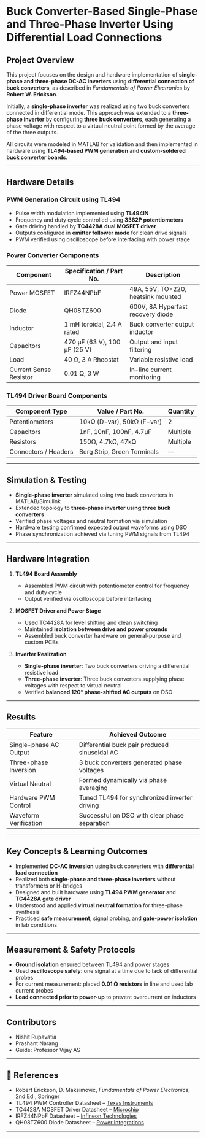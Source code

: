 # Buck Converter-Based Single-Phase and Three-Phase Inverter Using Differential Load Connections

## Project Overview

This project focuses on the design and hardware implementation of **single-phase and three-phase DC-AC inverters** using **differential connection of buck converters**, as described in *Fundamentals of Power Electronics* by **Robert W. Erickson**.

Initially, a **single-phase inverter** was realized using two buck converters connected in differential mode. This approach was extended to a **three-phase inverter** by configuring **three buck converters**, each generating a phase voltage with respect to a virtual neutral point formed by the average of the three outputs.

All circuits were modeled in MATLAB for validation and then implemented in hardware using **TL494-based PWM generation** and **custom-soldered buck converter boards**.

---

## Hardware Details

### PWM Generation Circuit using TL494

- Pulse width modulation implemented using **TL494IN**
- Frequency and duty cycle controlled using **3362P potentiometers**
- Gate driving handled by **TC4428A dual MOSFET driver**
- Outputs configured in **emitter follower mode** for clean drive signals
- PWM verified using oscilloscope before interfacing with power stage

### Power Converter Components

| Component             | Specification / Part No.    | Description                          |
|----------------------|------------------------------|--------------------------------------|
| Power MOSFET         | IRFZ44NPbF                   | 49A, 55V, TO-220, heatsink mounted   |
| Diode                | QH08TZ600                    | 600V, 8A Hyperfast recovery diode    |
| Inductor             | 1 mH toroidal, 2.4 A rated   | Buck converter output inductor       |
| Capacitors           | 470 µF (63 V), 100 µF (25 V) | Output and input filtering           |
| Load                 | 40 Ω, 3 A Rheostat           | Variable resistive load              |
| Current Sense Resistor | 0.01 Ω, 3 W                 | In-line current monitoring           |

### TL494 Driver Board Components

| Component Type       | Value / Part No.             | Quantity |
|----------------------|------------------------------|----------|
| Potentiometers       | 10kΩ (D-var), 50kΩ (F-var)   | 2        |
| Capacitors           | 1nF, 10nF, 100nF, 4.7µF       | Multiple |
| Resistors            | 150Ω, 4.7kΩ, 47kΩ             | Multiple |
| Connectors / Headers | Berg Strip, Green Terminals  | —        |

---

## Simulation & Testing

- **Single-phase inverter** simulated using two buck converters in MATLAB/Simulink
- Extended topology to **three-phase inverter using three buck converters**
- Verified phase voltages and neutral formation via simulation
- Hardware testing confirmed expected output waveforms using DSO
- Phase synchronization achieved via tuning PWM signals from TL494

---

## Hardware Integration

1. **TL494 Board Assembly**
   - Assembled PWM circuit with potentiometer control for frequency and duty cycle
   - Output verified via oscilloscope before interfacing

2. **MOSFET Driver and Power Stage**
   - Used TC4428A for level shifting and clean switching
   - Maintained **isolation between drive and power grounds**
   - Assembled buck converter hardware on general-purpose and custom PCBs

3. **Inverter Realization**
   - **Single-phase inverter**: Two buck converters driving a differential resistive load
   - **Three-phase inverter**: Three buck converters supplying phase voltages with respect to virtual neutral
   - Verified **balanced 120° phase-shifted AC outputs** on DSO

---

## Results

| Feature               | Achieved Outcome                              |
|-----------------------|-----------------------------------------------|
| Single-phase AC Output| Differential buck pair produced sinusoidal AC |
| Three-phase Inversion | 3 buck converters generated phase voltages    |
| Virtual Neutral       | Formed dynamically via phase averaging        |
| Hardware PWM Control  | Tuned TL494 for synchronized inverter driving |
| Waveform Verification | Successful on DSO with clear phase separation |

---

## Key Concepts & Learning Outcomes

- Implemented **DC-AC inversion** using buck converters with **differential load connection**
- Realized both **single-phase and three-phase inverters** without transformers or H-bridges
- Designed and built hardware using **TL494 PWM generator** and **TC4428A gate driver**
- Understood and applied **virtual neutral formation** for three-phase synthesis
- Practiced **safe measurement**, signal probing, and **gate-power isolation** in lab conditions

---

## Measurement & Safety Protocols

- **Ground isolation** ensured between TL494 and power stages
- Used **oscilloscope safely**: one signal at a time due to lack of differential probes
- For current measurement: placed **0.01 Ω resistors** in line and used lab current probes
- **Load connected prior to power-up** to prevent overcurrent on inductors
  
---

## Contributors

- Nishit Rupavatia
- Prashant Narang
- Guide: Professor Vijay AS

---

## 📎 References

- Robert Erickson, D. Maksimovic, *Fundamentals of Power Electronics*, 2nd Ed., Springer  
- TL494 PWM Controller Datasheet – [Texas Instruments](https://www.ti.com)  
- TC4428A MOSFET Driver Datasheet – [Microchip](https://www.microchip.com)  
- IRFZ44NPbF Datasheet – [Infineon Technologies](https://www.infineon.com)  
- QH08TZ600 Diode Datasheet – [Power Integrations](https://www.power.com)

---




